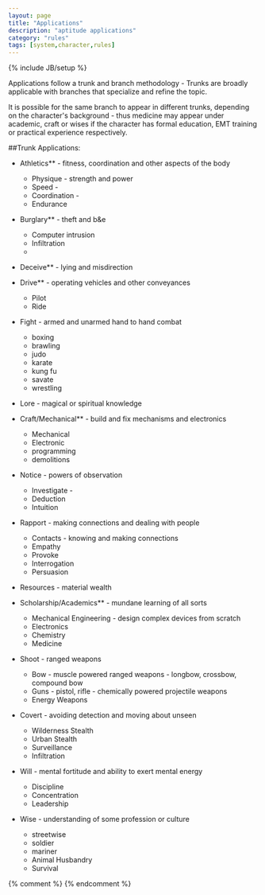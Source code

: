 ```yaml
---
layout: page
title: "Applications"
description: "aptitude applications"
category: "rules"
tags: [system,character,rules]
---
```

{% include JB/setup %}

Applications follow a trunk and branch methodology - Trunks are broadly applicable with branches that specialize and refine the topic.

It is possible for the same branch to appear in different trunks, depending on the character's background - thus medicine may appear under academic, craft or wises if the character has formal education, EMT training or practical experience respectively.

##Trunk Applications:

* Athletics** - fitness, coordination and other aspects of the body

  * Physique - strength and power  
  * Speed - 
  * Coordination - 
  * Endurance

* Burglary** - theft and b&e

  * Computer intrusion
  * Infiltration
  * 

* Deceive** - lying and misdirection

* Drive** - operating vehicles and other conveyances

  * Pilot
  * Ride
  
* Fight - armed and unarmed hand to hand combat 

  * boxing
  * brawling
  * judo
  * karate
  * kung fu
  * savate
  * wrestling

* Lore - magical or spiritual knowledge

  

* Craft/Mechanical** - build and fix mechanisms and electronics

  * Mechanical  
  * Electronic
  * programming
  * demolitions

* Notice - powers of observation

  * Investigate - 
  * Deduction
  * Intuition

* Rapport - making connections and dealing with people

  * Contacts - knowing and making connections
  * Empathy
  * Provoke
  * Interrogation
  * Persuasion


* Resources - material wealth

* Scholarship/Academics** - mundane learning of all sorts

  * Mechanical Engineering - design complex devices from scratch
  * Electronics
  * Chemistry
  * Medicine

* Shoot - ranged weapons
  
  * Bow - muscle powered ranged weapons - longbow, crossbow, compound bow
  * Guns - pistol, rifle - chemically powered projectile weapons
  * Energy Weapons

* Covert - avoiding detection and moving about unseen

  * Wilderness Stealth
  * Urban Stealth
  * Surveillance
  * Infiltration

* Will - mental fortitude and ability to exert mental energy

  * Discipline
  * Concentration
  * Leadership

* Wise - understanding of some profession or culture
  * streetwise
  * soldier
  * mariner
  * Animal Husbandry
  * Survival

{% comment %} <!--vim: set wrap ts=8 tw=0 fileencoding=utf-8 ft=markdown :--> {% endcomment %}
